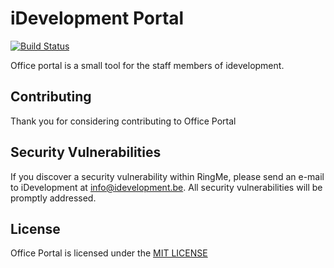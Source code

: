 # iDevelopment Portal

[![Build Status](https://travis-ci.org/idevelopment/officeportal.svg?branch=master)](https://travis-ci.org/idevelopment/officeportal)

Office portal is a small tool for the staff members of idevelopment.

## Contributing

Thank you for considering contributing to Office Portal 

## Security Vulnerabilities

If you discover a security vulnerability within RingMe, please send an e-mail to iDevelopment at info@idevelopment.be.
All security vulnerabilities will be promptly addressed.

## License

Office Portal is licensed under the [MIT LICENSE](LICENSE)